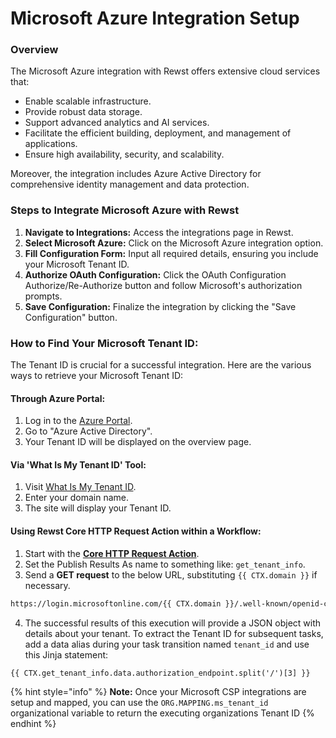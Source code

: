 # Microsoft Azure Integration Setup

### **Overview**

The Microsoft Azure integration with Rewst offers extensive cloud services that:

* Enable scalable infrastructure.
* Provide robust data storage.
* Support advanced analytics and AI services.
* Facilitate the efficient building, deployment, and management of applications.
* Ensure high availability, security, and scalability.

Moreover, the integration includes Azure Active Directory for comprehensive identity management and data protection.

### **Steps to Integrate Microsoft Azure with Rewst**

1. **Navigate to Integrations:** Access the integrations page in Rewst.
2. **Select Microsoft Azure:** Click on the Microsoft Azure integration option.
3. **Fill Configuration Form:** Input all required details, ensuring you include your Microsoft Tenant ID.
4. **Authorize OAuth Configuration:** Click the OAuth Configuration Authorize/Re-Authorize button and follow Microsoft's authorization prompts.
5. **Save Configuration:** Finalize the integration by clicking the "Save Configuration" button.

### How to Find Your Microsoft Tenant ID:

The Tenant ID is crucial for a successful integration. Here are the various ways to retrieve your Microsoft Tenant ID:

#### **Through Azure Portal:**

1. Log in to the [Azure Portal](https://portal.azure.com/).
2. Go to "Azure Active Directory".
3. Your Tenant ID will be displayed on the overview page.

#### **Via 'What Is My Tenant ID' Tool:**

1. Visit [What Is My Tenant ID](https://www.whatismytenantid.com/).
2. Enter your domain name.
3. The site will display your Tenant ID.

#### **Using Rewst Core HTTP Request Action within a Workflow:**

1. Start with the [**Core HTTP Request Action**](../../../workflows/actions-in-rewst/core-actions.md#a-d-hoc-http-requests).&#x20;
2. Set the Publish Results As name to something like: `get_tenant_info`.
3. Send a **GET request** to the below URL, substituting `{{ CTX.domain }}` if necessary.

```bash
https://login.microsoftonline.com/{{ CTX.domain }}/.well-known/openid-configuration
```

4. The successful results of this execution will provide a JSON object with details about your tenant. To extract the Tenant ID for subsequent tasks, add a data alias during your task transition named `tenant_id` and use this Jinja statement:

```django
{{ CTX.get_tenant_info.data.authorization_endpoint.split('/')[3] }}
```

{% hint style="info" %}
**Note:** Once your Microsoft CSP integrations are setup and mapped, you can use the `ORG.MAPPING.ms_tenant_id` organizational variable to return the executing organizations Tenant ID
{% endhint %}
